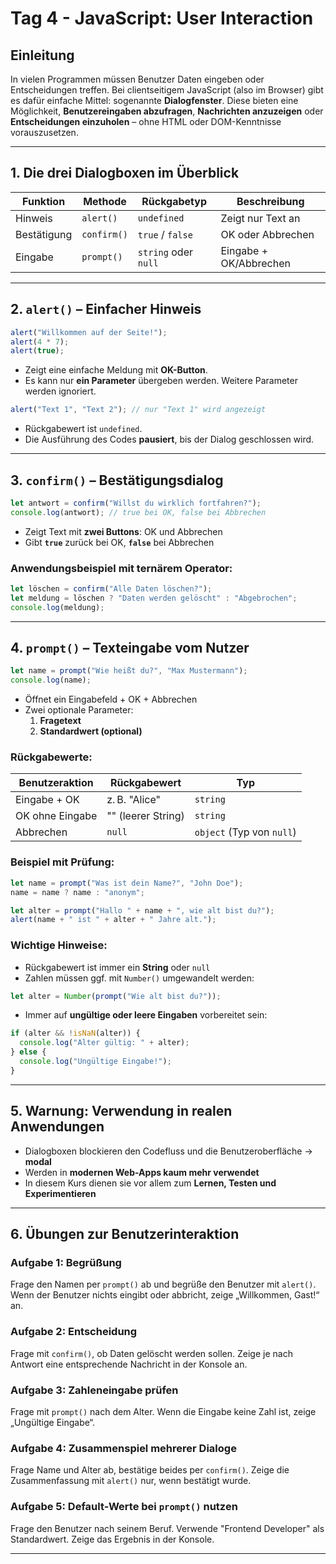 # Tag 4 - JavaScript: User Interaction

## Einleitung
In vielen Programmen müssen Benutzer Daten eingeben oder Entscheidungen treffen. Bei clientseitigem JavaScript (also im Browser) gibt es dafür einfache Mittel: sogenannte **Dialogfenster**. Diese bieten eine Möglichkeit, **Benutzereingaben abzufragen**, **Nachrichten anzuzeigen** oder **Entscheidungen einzuholen** – ohne HTML oder DOM-Kenntnisse vorauszusetzen.

---

## 1. Die drei Dialogboxen im Überblick

| Funktion     | Methode     | Rückgabetyp       | Beschreibung |
|--------------|-------------|-------------------|--------------|
| Hinweis      | `alert()`   | `undefined`       | Zeigt nur Text an |
| Bestätigung  | `confirm()` | `true` / `false`  | OK oder Abbrechen |
| Eingabe      | `prompt()`  | `string` oder `null` | Eingabe + OK/Abbrechen |

---

## 2. `alert()` – Einfacher Hinweis

```js
alert("Willkommen auf der Seite!");
alert(4 * 7);
alert(true);
```

- Zeigt eine einfache Meldung mit **OK-Button**.
- Es kann nur **ein Parameter** übergeben werden. Weitere Parameter werden ignoriert.

```js
alert("Text 1", "Text 2"); // nur "Text 1" wird angezeigt
```

- Rückgabewert ist `undefined`.
- Die Ausführung des Codes **pausiert**, bis der Dialog geschlossen wird.

---

## 3. `confirm()` – Bestätigungsdialog

```js
let antwort = confirm("Willst du wirklich fortfahren?");
console.log(antwort); // true bei OK, false bei Abbrechen
```

- Zeigt Text mit **zwei Buttons**: OK und Abbrechen
- Gibt **`true`** zurück bei OK, **`false`** bei Abbrechen

### Anwendungsbeispiel mit ternärem Operator:
```js
let löschen = confirm("Alle Daten löschen?");
let meldung = löschen ? "Daten werden gelöscht" : "Abgebrochen";
console.log(meldung);
```

<div style="page-break-after: always;"></div>

---

## 4. `prompt()` – Texteingabe vom Nutzer

```js
let name = prompt("Wie heißt du?", "Max Mustermann");
console.log(name);
```

- Öffnet ein Eingabefeld + OK + Abbrechen
- Zwei optionale Parameter:
  1. **Fragetext**
  2. **Standardwert (optional)**

### Rückgabewerte:
| Benutzeraktion   | Rückgabewert     | Typ     |
|------------------|------------------|----------|
| Eingabe + OK     | z. B. "Alice"     | `string` |
| OK ohne Eingabe  | "" (leerer String) | `string` |
| Abbrechen        | `null`            | `object` (Typ von `null`)

### Beispiel mit Prüfung:
```js
let name = prompt("Was ist dein Name?", "John Doe");
name = name ? name : "anonym";

let alter = prompt("Hallo " + name + ", wie alt bist du?");
alert(name + " ist " + alter + " Jahre alt.");
```

### Wichtige Hinweise:
- Rückgabewert ist immer ein **String** oder `null`
- Zahlen müssen ggf. mit `Number()` umgewandelt werden:
```js
let alter = Number(prompt("Wie alt bist du?"));
```
- Immer auf **ungültige oder leere Eingaben** vorbereitet sein:
```js
if (alter && !isNaN(alter)) {
  console.log("Alter gültig: " + alter);
} else {
  console.log("Ungültige Eingabe!");
}
```

---

## 5. Warnung: Verwendung in realen Anwendungen

- Dialogboxen blockieren den Codefluss und die Benutzeroberfläche → **modal**
- Werden in **modernen Web-Apps kaum mehr verwendet**
- In diesem Kurs dienen sie vor allem zum **Lernen, Testen und Experimentieren**

<div style="page-break-after: always;"></div>

---

## 6. Übungen zur Benutzerinteraktion

### Aufgabe 1: Begrüßung
Frage den Namen per `prompt()` ab und begrüße den Benutzer mit `alert()`. Wenn der Benutzer nichts eingibt oder abbricht, zeige „Willkommen, Gast!“ an.

### Aufgabe 2: Entscheidung
Frage mit `confirm()`, ob Daten gelöscht werden sollen. Zeige je nach Antwort eine entsprechende Nachricht in der Konsole an.

### Aufgabe 3: Zahleneingabe prüfen
Frage mit `prompt()` nach dem Alter. Wenn die Eingabe keine Zahl ist, zeige „Ungültige Eingabe“.

### Aufgabe 4: Zusammenspiel mehrerer Dialoge
Frage Name und Alter ab, bestätige beides per `confirm()`. Zeige die Zusammenfassung mit `alert()` nur, wenn bestätigt wurde.

### Aufgabe 5: Default-Werte bei `prompt()` nutzen
Frage den Benutzer nach seinem Beruf. Verwende "Frontend Developer" als Standardwert. Zeige das Ergebnis in der Konsole.

---

